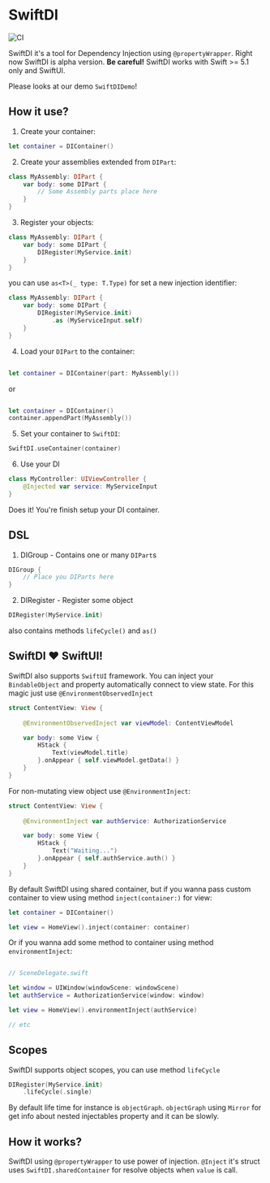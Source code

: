 # SwiftDI

![CI](https://github.com/diegostamigni/SwiftDI/workflows/CI/badge.svg)

SwiftDI it's a tool for Dependency Injection using  `@propertyWrapper`. Right now SwiftDI is alpha version. **Be careful!**
SwiftDI works with Swift >= 5.1 only and SwiftUI. 

Please looks at our demo `SwiftDIDemo`!

## How it use?

1) Create your container:

```swift
let container = DIContainer()
```

2) Create your assemblies extended from `DIPart`:

```swift
class MyAssembly: DIPart {
    var body: some DIPart {
        // Some Assembly parts place here
    }
}
```

3) Register your objects:

```swift
class MyAssembly: DIPart {
    var body: some DIPart {
        DIRegister(MyService.init)
    }
}
```

you can use `as<T>(_ type: T.Type)` for set a new injection identifier:

```swift
class MyAssembly: DIPart {
    var body: some DIPart {
        DIRegister(MyService.init)
            .as (MyServiceInput.self)
    }
}
```

4) Load your `DIPart` to the container:

```swift

let container = DIContainer(part: MyAssembly())

```

or 

```swift

let container = DIContainer()
container.appendPart(MyAssembly())

```

5) Set your container to `SwiftDI`:

```swift
SwiftDI.useContainer(container)
```

6) Use your DI

```swift 
class MyController: UIViewController {
    @Injected var service: MyServiceInput
}
```

Does it! You're finish setup your DI container.

## DSL

1) DIGroup - Contains one or many `DIPart`s

```swift
DIGroup {
    // Place you DIParts here
}
```

2) DIRegister - Register some object
```swift
DIRegister(MyService.init)
```

also contains methods `lifeCycle()` and `as()`

## SwiftDI ❤️ SwiftUI!

SwiftDI also supports `SwiftUI` framework. 
You can inject your `BindableObject` and property automatically connect to view state.
For this magic just use `@EnvironmentObservedInject`

```swift
struct ContentView: View {
	
	@EnvironmentObservedInject var viewModel: ContentViewModel

	var body: some View {
		HStack {
			Text(viewModel.title)
		}.onAppear { self.viewModel.getData() }
	}
}
```

For non-mutating view object use `@EnvironmentInject`:

```swift
struct ContentView: View {
	
	@EnvironmentInject var authService: AuthorizationService

	var body: some View {
		HStack {
			Text("Waiting...")
		}.onAppear { self.authService.auth() }
	}
}
```

By default SwiftDI using shared container, but if you wanna pass custom container to view using method `inject(container:)` for view:
```swift
let container = DIContainer()

let view = HomeView().inject(container: container)
```

Or if you wanna add some method to container using method `environmentInject`:

```swift

// SceneDelegate.swift

let window = UIWindow(windowScene: windowScene)
let authService = AuthorizationService(window: window)

let view = HomeView().environmentInject(authService)

// etc
```

## Scopes
SwiftDI supports object scopes, you can use method `lifeCycle`

```swift
DIRegister(MyService.init)
	.lifeCycle(.single)
```

By default life time for instance is `objectGraph`.  `objectGraph` using `Mirror` for get info about nested injectables property and it can be slowly.

## How it works?

SwiftDI using `@propertyWrapper` to use power of injection.
`@Inject` it's struct uses `SwiftDI.sharedContainer` for resolve objects when `value` is call. 
